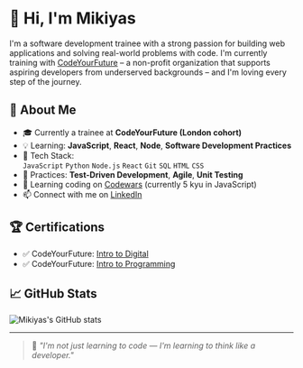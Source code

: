 # 👋 Hi, I'm Mikiyas

I'm a software development trainee with a strong passion for building web applications and solving real-world problems with code. I'm currently training with [CodeYourFuture](https://codeyourfuture.io/) – a non-profit organization that supports aspiring developers from underserved backgrounds – and I'm loving every step of the journey.

## 🚀 About Me
- 🎓 Currently a trainee at **CodeYourFuture (London cohort)**  
- 💡 Learning: **JavaScript**, **React**, **Node**, **Software Development Practices**
- 🔧 Tech Stack:  
  `JavaScript` `Python` `Node.js` `React` `Git` `SQL` `HTML` `CSS`
- 🧪 Practices: **Test-Driven Development**, **Agile**, **Unit Testing**
- 🧠 Learning coding on [Codewars](https://www.codewars.com/users/mikiyas-stp) (currently 5 kyu in JavaScript)
- 📫 Connect with me on [LinkedIn](https://www.linkedin.com/in/mikiyas-stp/)

## 🏆 Certifications
- ✅ CodeYourFuture: [Intro to Digital](https://www.credential.net/7328dde9-bb53-4d94-a325-03150f3e4d90#acc.IoW5JxNB)
- ✅ CodeYourFuture: [Intro to Programming](https://www.credential.net/91f619b8-2c58-4f6a-ac4c-c9da9964045c#acc.uA7LQ1xK)

## 📈 GitHub Stats
![Mikiyas's GitHub stats](https://github-readme-stats.vercel.app/api?username=mikiyas-stp&show_icons=true&theme=default)

---

> 🌱 *"I'm not just learning to code — I'm learning to think like a developer."*

